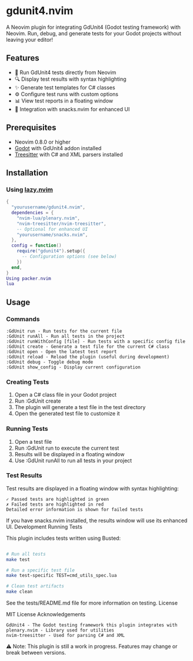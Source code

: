 # gdunit4.nvim

A Neovim plugin for integrating GdUnit4 (Godot testing framework) with Neovim. Run, debug, and generate tests for your Godot projects without leaving your editor!

## Features

- 🧪 Run GdUnit4 tests directly from Neovim
- 🔍 Display test results with syntax highlighting
- ✨ Generate test templates for C# classes
- ⚙️ Configure test runs with custom options
- 📊 View test reports in a floating window
- 🔄 Integration with snacks.nvim for enhanced UI

## Prerequisites

- Neovim 0.8.0 or higher
- [Godot](https://godotengine.org/) with GdUnit4 addon installed
- [Treesitter](https://github.com/nvim-treesitter/nvim-treesitter) with C# and XML parsers installed

## Installation

### Using [lazy.nvim](https://github.com/folke/lazy.nvim)

```lua
{
  "yourusername/gdunit4.nvim",
  dependencies = {
    "nvim-lua/plenary.nvim",
    "nvim-treesitter/nvim-treesitter",
    -- Optional for enhanced UI
    "yourusername/snacks.nvim",
  },
  config = function()
    require("gdunit4").setup({
      -- Configuration options (see below)
    })
  end,
}
Using packer.nvim
lua
```

## Usage
### Commands
```
:GdUnit run - Run tests for the current file
:GdUnit runAll - Run all tests in the project
:GdUnit runWithConfig [file] - Run tests with a specific config file
:GdUnit create - Generate a test file for the current C# class
:GdUnit open - Open the latest test report
:GdUnit reload - Reload the plugin (useful during development)
:GdUnit debug - Toggle debug mode
:GdUnit show_config - Display current configuration
```
### Creating Tests

1. Open a C# class file in your Godot project
2. Run :GdUnit create
3. The plugin will generate a test file in the test directory
4. Open the generated test file to customize it

### Running Tests

1. Open a test file
2. Run :GdUnit run to execute the current test
3. Results will be displayed in a floating window
4. Use :GdUnit runAll to run all tests in your project

### Test Results

Test results are displayed in a floating window with syntax highlighting:

    ✓ Passed tests are highlighted in green
    ✗ Failed tests are highlighted in red
    Detailed error information is shown for failed tests

If you have snacks.nvim installed, the results window will use its enhanced UI.
Development
Running Tests

This plugin includes tests written using Busted:

```bash

# Run all tests
make test

# Run a specific test file
make test-specific TEST=cmd_utils_spec.lua

# Clean test artifacts
make clean
```
See the tests/README.md file for more information on testing.
License

MIT License
Acknowledgements

    GdUnit4 - The Godot testing framework this plugin integrates with
    plenary.nvim - Library used for utilities
    nvim-treesitter - Used for parsing C# and XML

⚠️ Note: This plugin is still a work in progress. Features may change or break between versions.
